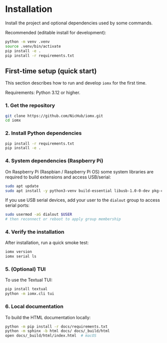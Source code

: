 # Installation

Install the project and optional dependencies used by some commands.

Recommended (editable install for development):

```bash
python -m venv .venv
source .venv/bin/activate
pip install -e .
pip install -r requirements.txt
```

## First-time setup (quick start)

This section describes how to run and develop `iomx` for the first time.

Requirements: Python 3.12 or higher.

### 1. Get the repository

```bash
git clone https://github.com/NicHub/iomx.git
cd iomx
```

### 2. Install Python dependencies

```bash
pip install -r requirements.txt
pip install -e .
```

### 4. System dependencies (Raspberry Pi)

On Raspberry Pi (Raspbian / Raspberry Pi OS) some system libraries are required to build extensions and access USB/serial:

```bash
sudo apt update
sudo apt install -y python3-venv build-essential libusb-1.0-0-dev pkg-config
```

If you use USB serial devices, add your user to the `dialout` group to access serial ports:

```bash
sudo usermod -aG dialout $USER
# then reconnect or reboot to apply group membership
```

### 4. Verify the installation

After installation, run a quick smoke test:

```bash
iomx version
iomx serial ls
```

### 5. (Optional) TUI

To use the Textual TUI:

```bash
pip install textual
python -m iomx.cli tui
```

### 6. Local documentation

To build the HTML documentation locally:

```bash
python -m pip install -r docs/requirements.txt
python -m sphinx -b html docs/ docs/_build/html
open docs/_build/html/index.html  # macOS
```
